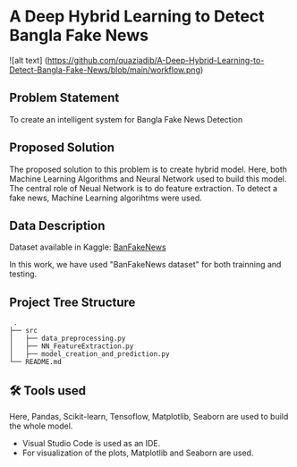 # A Deep Hybrid Learning to Detect Bangla Fake News
![alt text] (https://github.com/quaziadib/A-Deep-Hybrid-Learning-to-Detect-Bangla-Fake-News/blob/main/workflow.png)

## Problem Statement
To create an intelligent system for Bangla Fake News Detection

## Proposed Solution
The proposed solution to this problem is to create hybrid model. Here, both Machine Learning Algorithms and Neural Network used to build this model. The central role of Neual Network is to do feature extraction. To detect a fake news, Machine Learning algorihtms were used.

## Data Description
Dataset available in Kaggle: [BanFakeNews](https://www.kaggle.com/cryptexcode/banfakenews)

In this work, we have used "BanFakeNews dataset" for both trainning and testing.

## Project Tree Structure
```
 .
├── src
│   ├── data_preprocessing.py
│   ├── NN_FeatureExtraction.py
│   ├── model_creation_and_prediction.py
└── README.md
```

## 🛠 Tools used

Here, Pandas, Scikit-learn, Tensoflow, Matplotlib, Seaborn are used to build the whole model.

- Visual Studio Code is used as an IDE.
- For visualization of the plots, Matplotlib and Seaborn are used.
